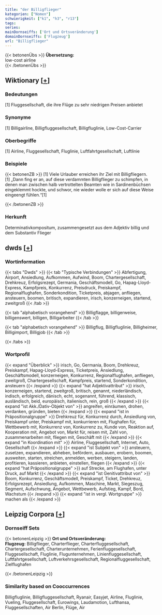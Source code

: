 ```yaml
---
title: "der Billigflieger"
kategorien: ["Nomen"]
schwierigkeit: ["k1", "h3", "r13"]
tags:
series:
mainDornseiffs: ['Ort und Ortsveränderung']
domainDornseiffs: ['Flugzeug']
url: "Billigflieger"
---
```


{{< betonenÜbs >}}
**Übersetzung:**  
low-cost airline  
{{< /betonenÜbs >}}

## Wiktionary [[+](https://de.wiktionary.org/wiki/Billigflieger)]

### Bedeutungen
[1] Fluggesellschaft, die ihre Flüge zu sehr niedrigen Preisen anbietet  

### Synonyme
[1] Billigairline, Billigfluggesellschaft, Billigfluglinie, Low-Cost-Carrier  

### Oberbegriffe
[1] Airline, Fluggesellschaft, Fluglinie, Luftfahrtgesellschaft, Luftlinie  

### Beispiele
{{< betonenZB >}}
[1] Viele Urlauber erreichen ihr Ziel mit Billigfliegern.  
[1] „Dann fing er an, auf diese verdammten Billigflieger zu schimpfen, in denen man zwischen halb vertrottelten Beamten wie in Sardinenbüchsen eingeklemmt hockte, und schwor, nie wieder wolle er sich auf diese Weise eingeengt fühlen.“[1]  

{{< /betonenZB >}}
### Herkunft
Determinativkompositum, zusammengesetzt aus dem Adjektiv billig und dem Substantiv Flieger  



## dwds [[+](https://www.dwds.de/wb/Billigflieger)]

### Wortinformation
{{< tabs "Dwds" >}}
{{< tab "Typische Verbindungen" >}}
Abfertigung, Airport, Ansiedlung, Aufkommen, Aufwind, Boom, Chartergesellschaft, Drehkreuz, Erfolgsrezept, Germania, Geschäftsmodell, Go, Hapag-Lloyd-Express, Kampfpreis, Konkurrenz, Preisdruck, Preiskampf, Regionalflughafen, Sonderkondition, Ticketpreis, abjagen, anfliegen, ansteuern, boomen, britisch, expandieren, irisch, konzerneigen, startend, zweitgroß
{{< /tab >}}

{{< tab "alphabetisch vorangehend" >}}
Billigflagge, billigerweise, billigenswert, billigen, Billigarbeiter
{{< /tab >}}

{{< tab "alphabetisch vorangehend" >}}
Billigflug, Billigfluglinie, Billigheimer, Billigimport, Billigjob
{{< /tab >}}

{{< /tabs >}}

### Wortprofil
{{< expand "Überblick" >}} irisch, Go, Germania, Boom, Drehkreuz, Preiskampf, Hapag-Lloyd-Express, Ticketpreis, Ansiedlung, Geschäftsmodell, konzerneigen, Konkurrenz, Regionalflughafen, anfliegen, zweitgroß, Chartergesellschaft, Kampfpreis, startend, Sonderkondition, ansteuern {{< /expand >}}
{{< expand "hat Adjektivattribut" >}} irisch, konzerneigen, startend, zweitgroß, britisch, genannt, niederländisch, indisch, erfolgreich, dänisch, echt, sogenannt, führend, klassisch, ausländisch, beid, europäisch, italienisch, rein, groß {{< /expand >}}
{{< expand "ist Akk./Dativ-Objekt von" >}} angreifen, einräumen, drohen, verdanken, gründen, bieten {{< /expand >}}
{{< expand "ist in Präpositionalgruppe" >}} Drehkreuz für, Konkurrenz durch, Ansiedlung von, Preiskampf unter, Preiskampf mit, konkurrieren mit, Flughafen für, Wettbewerb mit, Konkurrenz von, Konkurrenz zu, Kunde von, Reaktion auf, Kooperation mit, Angebot von, Markt für, reisen mit, Zahl von, zusammenarbeiten mit, fliegen mit, Geschäft mit {{< /expand >}}
{{< expand "in Koordination mit" >}} Airline, Fluggesellschaft, Internet, Auto, Gesellschaft {{< /expand >}}
{{< expand "ist Subjekt von" >}} ansteuern, zusetzen, expandieren, abheben, befördern, ausbauen, erobern, boomen, ausweiten, starten, streichen, anmelden, werben, steigern, landen, profitieren, kassieren, anbieten, einstellen, fliegen {{< /expand >}}
{{< expand "hat Präpositionalgruppe" >}} auf Strecke, am Flughafen, unter Druck, auf Markt {{< /expand >}}
{{< expand "ist Genitivattribut von" >}} Boom, Konkurrenz, Geschäftsmodell, Preiskampf, Ticket, Drehkreuz, Erfolgsrezept, Ansiedlung, Aufkommen, Maschine, Markt, Siegeszug, Segment, Aufschwung, Angebot, Wettbewerb, Aufstieg, Kampf, Bord, Wachstum {{< /expand >}}
{{< expand "ist in vergl. Wortgruppe" >}} machen als {{< /expand >}}

## Leipzig Corpora [[+](https://corpora.uni-leipzig.de/en/res?word=Billigflieger&corpusId=deu_newscrawl-public_2018)]

### Dornseiff Sets
{{< betonenLeipzig >}}
**Ort und Ortsveränderung:**  
**Flugzeug:** Billigflieger, Charterflieger, Charterfluggesellschaft, Chartergesellschaft, Charterunternehmen, Ferienfluggesellschaft, Fluggesellschaft, Fluglinie, Flugunternehmen, Linienfluggesellschaft, Luftfahrtgesellschaft, Luftverkehrsgesellschaft, Regionalfluggesellschaft, Zielflughafen  

{{< /betonenLeipzig >}}

### Similarity based on Cooccurrences
Billigfluglinie, Billigfluggesellschaft, Ryanair, Easyjet, Airline, Fluglinie, Vueling, Fluggesellschaft, Eurowings, Laudamotion, Lufthansa, Fluggesellschaften, Air Berlin, Flüge, Air

